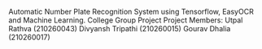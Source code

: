 Automatic Number Plate Recognition System using Tensorflow, EasyOCR and Machine Learning.
College Group Project
Project Members:
Utpal Rathva (210260043)
Divyansh Tripathi (210260015)
Gourav Dhalia (210260017)

